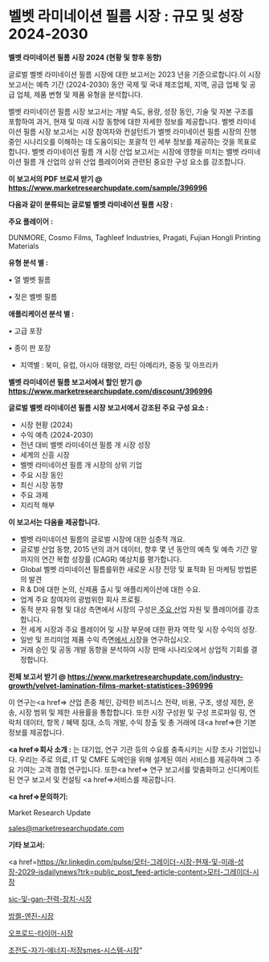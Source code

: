 # 벨벳 라미네이션 필름 시장 : 규모 및 성장 2024-2030

<strong>벨벳 라미네이션 필름 시장 2024 (현황 및 향후 동향)</strong>

글로벌 벨벳 라미네이션 필름 시장에 대한 보고서는 2023 년을 기준으로합니다.이 시장 보고서는 예측 기간 (2024-2030) 동안 국제 및 국내 제조업체, 지역, 공급 업체 및 공급 업체, 제품 변형 및 제품 유형을 분석합니다.

벨벳 라미네이션 필름 시장 보고서는 개발 속도, 용량, 성장 동인, 기술 및 자본 구조를 포함하여 과거, 현재 및 미래 시장 동향에 대한 자세한 정보를 제공합니다. 벨벳 라미네이션 필름 시장 보고서는 시장 참여자와 컨설턴트가 벨벳 라미네이션 필름 시장의 진행중인 시나리오를 이해하는 데 도움이되는 포괄적 인 세부 정보를 제공하는 것을 목표로합니다. 벨벳 라미네이션 필름 개 시장 산업 보고서는 시장에 영향을 미치는 벨벳 라미네이션 필름 개 산업의 상위 산업 플레이어와 관련된 중요한 구성 요소를 강조합니다.



<strong>이 보고서의 PDF 브로셔 받기 @ <a href=https://www.marketresearchupdate.com/sample/396996>https://www.marketresearchupdate.com/sample/396996</a></strong>



<strong>다음과 같이 분류되는 글로벌 벨벳 라미네이션 필름 시장 :</strong>



<strong>주요 플레이어 :</strong>

DUNMORE, Cosmo Films, Taghleef Industries, Pragati, Fujian Hongli Printing Materials



<strong>유형 분석 별 :</strong>

• 열 벨벳 필름

• 젖은 벨벳 필름



<strong>애플리케이션 분석 별 :</strong>

• 고급 포장

• 종이 판 포장

<ul>
  <li>지역별 : 북미, 유럽, 아시아 태평양, 라틴 아메리카, 중동 및 아프리카</li>
</ul>


<strong>벨벳 라미네이션 필름 보고서에서 할인 받기 @ <a href=https://www.marketresearchupdate.com/discount/396996>https://www.marketresearchupdate.com/discount/396996</a></strong>



<strong>글로벌 벨벳 라미네이션 필름 시장 보고서에서 강조된 주요 구성 요소 :</strong>
<ul>
  <li>시장 현황 (2024)</li>
  <li>수익 예측 (2024-2030)</li>
  <li>전년 대비 벨벳 라미네이션 필름 개 시장 성장</li>
  <li>세계의 신흥 시장</li>
  <li>벨벳 라미네이션 필름 개 시장의 상위 기업</li>
  <li>주요 시장 동인</li>
  <li>최신 시장 동향</li>
  <li>주요 과제</li>
  <li>지리적 해부</li>
</ul>


<strong>이 보고서는 다음을 제공합니다.</strong>
<ul>
  <li>벨벳 라미네이션 필름의 글로벌 시장에 대한 심층적 개요.</li>
  <li>글로벌 산업 동향, 2015 년의 과거 데이터, 향후 몇 년 동안의 예측 및 예측 기간 말까지의 연간 복합 성장률 (CAGR) 예상치를 평가합니다.</li>
  <li>Global 벨벳 라미네이션 필름를위한 새로운 시장 전망 및 표적화 된 마케팅 방법론의 발견</li>
  <li>R &amp; D에 대한 논의, 신제품 출시 및 애플리케이션에 대한 수요.</li>
  <li>업계 주요 참여자의 광범위한 회사 프로필.</li>
  <li>동적 분자 유형 및 대상 측면에서 시장의 구성은<a href=> 주요 산</a>업 자원 및 플레이어를 강조합니다.</li>
  <li>전 세계 시장과 주요 플레이어 및 시장 부문에 대한 환자 역학 및 시장 수익의 성장.</li>
  <li>일반 및 프리미엄 제품 수익 측면<a href=>에서 시</a>장을 연구하십시오.</li>
  <li>거래 승인 및 공동 개발 동향을 분석하여 시장 판매 시나리오에서 상업적 기회를 결정합니다.</li>
</ul>



<strong>전체 보고서 받기 @ <a href=https://www.marketresearchupdate.com/industry-growth/velvet-lamination-films-market-statistices-396996>https://www.marketresearchupdate.com/industry-growth/velvet-lamination-films-market-statistices-396996</a></strong>

이 연구는<a href=> 산업 존중</a> 체인, 강력한 비즈니스 전략, 비용, 구조, 생성 제한, 운송, 시장 범위 및 제한 사용률을 통합합니다. 또한 시장 구성원 및 구성 프로파일 링, 연락처 데이터, 항목 / 혜택 침대, 소득 개발, 수익 창출 및 총 거래에 대<a href=>한 기본 </a>정보를 제공합니다.



<strong><a href=>회사 소</a>개 :</strong>
는 대기업, 연구 기관 등의 수요를 충족시키는 시장 조사 기업입니다. 우리는 주로 의료, IT 및 CMFE 도메인을 위해 설계된 여러 서비스를 제공하며 그 주요 기여는 고객 경험 연구입니다. 또한<a href=> 연구 보</a>고서를 맞춤화하고 신디케이트 된 연구 보고서 및 컨설팅 <a href=>서비스</a>를 제공합니다.



<strong><a href=>문의하기:</a></strong>

Market Research Update

sales@marketresearchupdate.com



<strong>기타 보고서:</strong>

<a href=https://kr.linkedin.com/pulse/모터-그레이더-시장-현재-및-미래-성장-2029-isdailynews?trk=public_post_feed-article-content>모터-그레이더-시장</a>

<a href=https://www.linkedin.com/pulse/sic-및-gan-전력-장치-시장-현재-미래-성장-2029-analytics-avenue-adventures-24-ana/>sic-및-gan-전력-장치-시장</a>

<a href=https://www.linkedin.com/pulse/방켈-엔진-시장-경쟁-분석-및-성장-잠재력-2029-analytics-avenue-adventures-24-ana-pyesf/>방켈-엔진-시장</a>

<a href=https://www.linkedin.com/pulse/오프로드-타이어-시장-현재-및-미래-성장-2029-market-matrix-musings-analysis-kioxf/>오프로드-타이어-시장</a>

<a href=https://www.linkedin.com/pulse/초전도-자기-에너지-저장smes-시스템-시장-현재-및-미래-성장-2030-coovc/>초전도-자기-에너지-저장smes-시스템-시장</a>"
